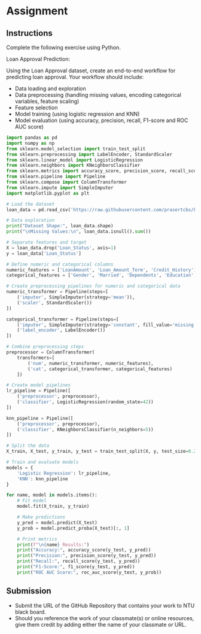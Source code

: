 # Assignment

## Instructions

Complete the following exercise using Python.

Loan Approval Prediction:

Using the Loan Approval dataset, create an end-to-end workflow for predicting loan approval. Your workflow should include:

- Data loading and exploration
- Data preprocessing (handling missing values, encoding categorical variables, feature scaling)
- Feature selection
- Model training (using logistic regression and KNN)
- Model evaluation (using accuracy, precision, recall, F1-score and ROC AUC score)

```python
import pandas as pd
import numpy as np
from sklearn.model_selection import train_test_split
from sklearn.preprocessing import LabelEncoder, StandardScaler
from sklearn.linear_model import LogisticRegression
from sklearn.neighbors import KNeighborsClassifier
from sklearn.metrics import accuracy_score, precision_score, recall_score, f1_score, roc_auc_score
from sklearn.pipeline import Pipeline
from sklearn.compose import ColumnTransformer
from sklearn.impute import SimpleImputer
import matplotlib.pyplot as plt

# Load the dataset
loan_data = pd.read_csv('https://raw.githubusercontent.com/prasertcbs/basic-dataset/refs/heads/master/Loan-Approval-Prediction.csv')

# Data exploration
print("Dataset Shape:", loan_data.shape)
print("\nMissing Values:\n", loan_data.isnull().sum())

# Separate features and target
X = loan_data.drop('Loan_Status', axis=1)
y = loan_data['Loan_Status']

# Define numeric and categorical columns
numeric_features = ['LoanAmount', 'Loan_Amount_Term', 'Credit_History']
categorical_features = ['Gender', 'Married', 'Dependents', 'Education', 'Self_Employed', 'Property_Area']

# Create preprocessing pipelines for numeric and categorical data
numeric_transformer = Pipeline(steps=[
    ('imputer', SimpleImputer(strategy='mean')),
    ('scaler', StandardScaler())
])

categorical_transformer = Pipeline(steps=[
    ('imputer', SimpleImputer(strategy='constant', fill_value='missing')),
    ('label_encoder', LabelEncoder())
])

# Combine preprocessing steps
preprocessor = ColumnTransformer(
    transformers=[
        ('num', numeric_transformer, numeric_features),
        ('cat', categorical_transformer, categorical_features)
    ])

# Create model pipelines
lr_pipeline = Pipeline([
    ('preprocessor', preprocessor),
    ('classifier', LogisticRegression(random_state=42))
])

knn_pipeline = Pipeline([
    ('preprocessor', preprocessor),
    ('classifier', KNeighborsClassifier(n_neighbors=5))
])

# Split the data
X_train, X_test, y_train, y_test = train_test_split(X, y, test_size=0.2, random_state=42)

# Train and evaluate models
models = {
    'Logistic Regression': lr_pipeline,
    'KNN': knn_pipeline
}

for name, model in models.items():
    # Fit model
    model.fit(X_train, y_train)

    # Make predictions
    y_pred = model.predict(X_test)
    y_prob = model.predict_proba(X_test)[:, 1]

    # Print metrics
    print(f"\n{name} Results:")
    print("Accuracy:", accuracy_score(y_test, y_pred))
    print("Precision:", precision_score(y_test, y_pred))
    print("Recall:", recall_score(y_test, y_pred))
    print("F1-Score:", f1_score(y_test, y_pred))
    print("ROC AUC Score:", roc_auc_score(y_test, y_prob))
```

## Submission

- Submit the URL of the GitHub Repository that contains your work to NTU black board.
- Should you reference the work of your classmate(s) or online resources, give them credit by adding either the name of your classmate or URL.
